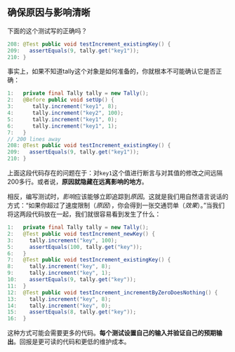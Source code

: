 ## 确保原因与影响清晰

下面的这个测试写的正确吗？

```java
208: @Test public void testIncrement_existingKey() {
209:   assertEquals(9, tally.get("key1"));
210: }
```

事实上，如果不知道tally这个对象是如何准备的，你就根本不可能确认它是否正确：

```java
1:   private final Tally tally = new Tally();
2:   @Before public void setUp() {
3:      tally.increment("key1", 8);
4:      tally.increment("key2", 100);
5:      tally.increment("key1", 0);
6:      tally.increment("key1", 1);
7:   }
// 200 lines away
208: @Test public void testIncrement_existingKey() {
209:   assertEquals(9, tally.get("key1"));
210: }
```

上面这段代码存在的问题在于：对`key1`这个值进行断言与对其值的修改之间远隔200多行。或者说，**原因就隐藏在远离影响的地方**。

相反，编写测试时，*影响*应该能够立即追踪到*原因*。这就是我们用自然语言说话的方式：“如果你超过了速度限制（*原因*），你会得到一张交通罚单（*效果*）。”当我们将这两段代码放在一起，我们就很容易看到发生了什么：

```java
1:   private final Tally tally = new Tally();
2:   @Test public void testIncrement_newKey() {
3:     tally.increment("key", 100);
5:     assertEquals(100, tally.get("key"));
6:   }
7:   @Test public void testIncrement_existingKey() {
8:     tally.increment("key", 8);
9:     tally.increment("key", 1);
10:    assertEquals(9, tally.get("key"));
11:  }
12:  @Test public void testIncrement_incrementByZeroDoesNothing() {
13:    tally.increment("key", 8);
14:    tally.increment("key", 0);
15:    assertEquals(8, tally.get("key"));
16:  }
```

这种方式可能会需要更多的代码。**每个测试设置自己的输入并验证自己的预期输出**。回报是更可读的代码和更低的维护成本。